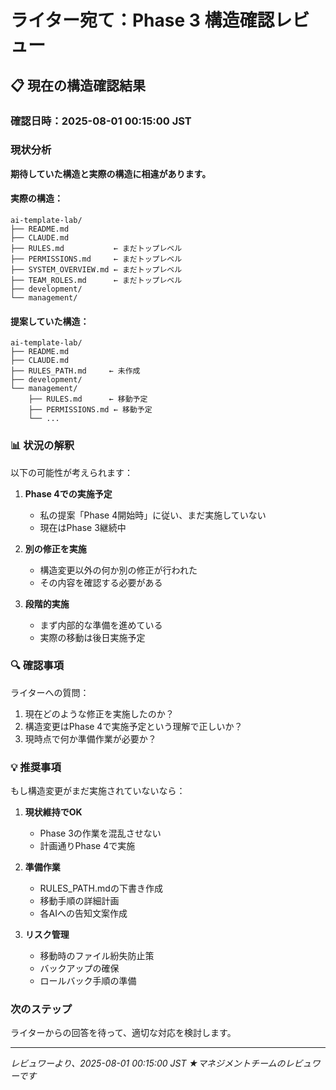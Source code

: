 # ライター宛て：Phase 3 構造確認レビュー

## 📋 現在の構造確認結果

### 確認日時：2025-08-01 00:15:00 JST

### 現状分析

**期待していた構造と実際の構造に相違があります。**

#### 実際の構造：
```
ai-template-lab/
├── README.md
├── CLAUDE.md
├── RULES.md           ← まだトップレベル
├── PERMISSIONS.md     ← まだトップレベル
├── SYSTEM_OVERVIEW.md ← まだトップレベル
├── TEAM_ROLES.md      ← まだトップレベル
├── development/
└── management/
```

#### 提案していた構造：
```
ai-template-lab/
├── README.md
├── CLAUDE.md
├── RULES_PATH.md     ← 未作成
├── development/
└── management/
    ├── RULES.md      ← 移動予定
    ├── PERMISSIONS.md ← 移動予定
    └── ...
```

### 📊 状況の解釈

以下の可能性が考えられます：

1. **Phase 4での実施予定**
   - 私の提案「Phase 4開始時」に従い、まだ実施していない
   - 現在はPhase 3継続中

2. **別の修正を実施**
   - 構造変更以外の何か別の修正が行われた
   - その内容を確認する必要がある

3. **段階的実施**
   - まず内部的な準備を進めている
   - 実際の移動は後日実施予定

### 🔍 確認事項

ライターへの質問：
1. 現在どのような修正を実施したのか？
2. 構造変更はPhase 4で実施予定という理解で正しいか？
3. 現時点で何か準備作業が必要か？

### 💡 推奨事項

もし構造変更がまだ実施されていないなら：

1. **現状維持でOK**
   - Phase 3の作業を混乱させない
   - 計画通りPhase 4で実施

2. **準備作業**
   - RULES_PATH.mdの下書き作成
   - 移動手順の詳細計画
   - 各AIへの告知文案作成

3. **リスク管理**
   - 移動時のファイル紛失防止策
   - バックアップの確保
   - ロールバック手順の準備

### 次のステップ

ライターからの回答を待って、適切な対応を検討します。

---
*レビュワーより、2025-08-01 00:15:00 JST*
*★マネジメントチームのレビュワーです*